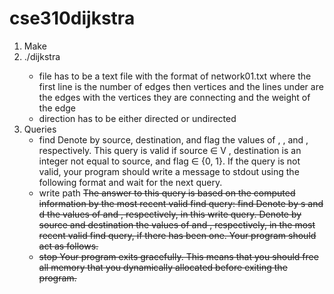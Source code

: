 # cse310dijkstra
1. Make
2. ./dijkstra <filename> <direction>
    - file has to be a text file with the format of network01.txt where the first line is the number of edges then
      vertices and the lines under are the edges with the vertices they are connecting and the weight of the edge
    - direction has to be either directed or undirected
3. Queries
   - find <source> <destination> <flag>
     Denote by source, destination, and flag the values of <source>, <destination>, and <flag>, respectively. This
     query is valid if source ∈ V , destination is an integer not equal to source, and flag ∈ {0, 1}. If the query
     is not valid, your program should write a message to stdout using the following format and wait for the next query.
   - write path <s> <d>
     The answer to this query is based on the computed information by the most recent valid find query: find <source> <destination> <flag>
     Denote by s and d the values of <s> and <d>, respectively, in this write query. Denote by source and
     destination the values of <source> and <destination>, respectively, in the most recent valid find
     query, if there has been one. Your program should act as follows.
   - stop
     Your program exits gracefully. This means that you should free all memory that you dynamically
     allocated before exiting the program.
